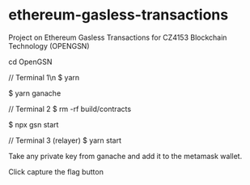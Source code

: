 # ethereum-gasless-transactions
Project on Ethereum Gasless Transactions for CZ4153 Blockchain Technology (OPENGSN)

cd OpenGSN

// Terminal 1\n
$ yarn

$ yarn ganache

// Terminal 2 
$ rm -rf build/contracts

$ npx gsn start

// Terminal 3 (relayer)
$ yarn start

Take any private key from ganache and add it to the metamask wallet. 

Click capture the flag button

```
